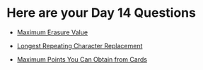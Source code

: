 <h1> Here are your Day 14 Questions </h1>

- <a href = "https://leetcode.com/problems/maximum-erasure-value/">Maximum Erasure Value</a>
  
- <a href = "https://leetcode.com/problems/longest-repeating-character-replacement/">Longest Repeating Character Replacement</a>
- <a href = "https://leetcode.com/problems/maximum-points-you-can-obtain-from-cards/">Maximum Points You Can Obtain from Cards</a>